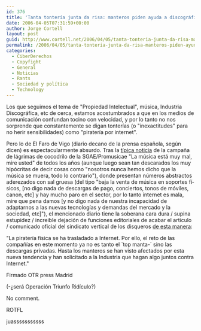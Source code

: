 ```yaml
---
id: 376
title: 'Tanta tonterí­a junta da risa: manteros piden ayuda a discográficas'
date: 2006-04-05T07:31:59+00:00
author: Jorge Cortell
layout: post
guid: http://www.cortell.net/2006/04/05/tanta-tonteria-junta-da-risa-manteros-piden-ayuda-a-discograficas/
permalink: /2006/04/05/tanta-tonteria-junta-da-risa-manteros-piden-ayuda-a-discograficas/
categories:
  - CiberDerechos
  - Copyfight
  - General
  - Noticias
  - Rants
  - Sociedad y polí­tica
  - Technology
---
```

Los que seguimos el tema de "Propiedad Intelectual", música, Industria Discográfica, etc de cerca, estamos acostumbrados a que en los medios de comunicación confundan tocino con velocidad, y por lo tanto no nos sorprende que constantemente se digan tonterí­as (o "inexactitudes" para no herir sensibilidades) como "piraterí­a por internet".

Pero lo de El Faro de Vigo (diario decano de la prensa española, según dicen) es espectacularmente absurdo. Tras la [tí­pica noticia](http://www.farodevigo.es/secciones/noticia.jsp?pIdNoticia=55294&pIdSeccion=8&pNumEjemplar=2585) de la campaña de lágrimas de cocodrilo de la SGAE/Promusicae "La música está muy mal, mire usted" de todos los años (aunque luego sean tan descarados los muy hipócritas de decir cosas como "nosotros nunca hemos dicho que la música se muera, todo lo contrario"), donde presentan números abstractos aderezados con sal gruesa (del tipo "baja la venta de música en soportes fí­sicos, [no digo nada de descargas de pago, conciertos, tonos de móviles, canon, etc] y hay mucho paro en el sector, por lo tanto internet es mala, mire que pena damos [y no digo nada de nuestra incapacidad de adaptarnos a las nuevas tecnologí­as y demandas del mercado y la sociedad, etc]"), el mencionado diario tiene la soberana cara dura / supina estupidez / increible dejación de funciones editoriales de acabar el artí­culo / comunicado oficial del sindicato vertical de los disqueros [de esta manera](http://www.farodevigo.es/secciones/noticia.jsp?pIdNoticia=55294&pIdSeccion=8&pNumEjemplar=2585):

"La piraterí­a fí­sica se ha trasladado a Internet. Por ello, el reto de las compañí­as en este momento ya no es tanto el \`top manta-´ sino las descargas privadas. Hasta los manteros se han visto afectados por esta nueva tendencia y han solicitado a la Industria que hagan algo juntos contra Internet."

Firmado OTR press Madrid

(-¿será Operación Triunfo Ridí­culo?)

No comment.
  
ROTFL
  
juasssssssssss